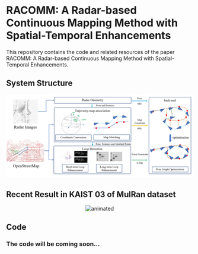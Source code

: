 # RACOMM: A Radar-based Continuous Mapping Method with Spatial-Temporal Enhancements

This repository contains the code and related resources of the paper RACOMM: A Radar-based Continuous Mapping Method with Spatial-Temporal Enhancements.

## System Structure
<div align="center">
  <p align="center"><img src=RACOMM/resources/system_structure_hires.jpg alt="animated" /></p>
</div>

## Recent Result in KAIST 03 of MulRan dataset
<div align="center">
  <p align="center"><img src=RACOMM/resources/kaist03_small.gif alt="animated" /></p>
</div>


## Code
### The code will be coming soon…

